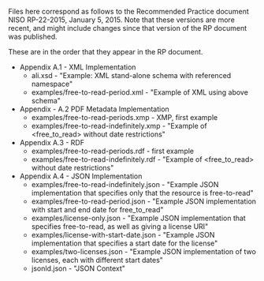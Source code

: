 Files here correspond as follows to the Recommended Practice document
NISO RP-22-2015, January 5, 2015.  Note that these versions are more recent,
and might include changes since that version of the RP document was
published.

These are in the order that they appear in the RP document.

* Appendix A.1 - XML Implementation
    * ali.xsd - "Example: XML stand-alone schema with referenced namespace"
    * examples/free-to-read-period.xml - "Example of XML using above schema"
* Appendix - A.2 PDF Metadata Implementation
    * examples/free-to-read-periods.xmp - XMP, first example
    * examples/free-to-read-indefinitely.xmp - "Example of <free_to_read> without 
      date restrictions"
* Appendix A.3 - RDF
    * examples/free-to-read-periods.rdf - first example
    * examples/free-to-read-indefinitely.rdf - "Example of <free_to_read> without 
      date restrictions"
* Appendix A.4 - JSON Implementation
    * examples/free-to-read-indefinitely.json - "Example JSON implementation that 
      specifies only that the resource is free-to-read"
    * examples/free-to-read-period.json - "Example JSON implementation with start 
      and end date for free_to_read"
    * examples/license-only.json - "Example JSON implementation that specifies 
      free-to-read, as well as giving a license URI"
    * examples/license-with-start-date.json - "Example JSON implementation that 
      specifies a start date for the license"
    * examples/two-licenses.json - "Example JSON implementation of two licenses, 
      each with different start dates"
    * jsonld.json - "JSON Context"

